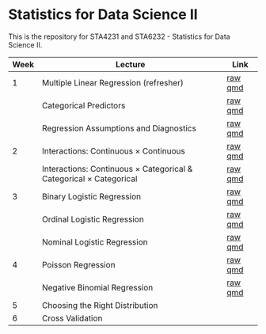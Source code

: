 # Statistics for Data Science II

This is the repository for STA4231 and STA6232 - Statistics for Data Science II.

| Week | Lecture | Link |
|------|---------------------------------------------------------|---|
| 1 | Multiple Linear Regression (refresher) | [raw qmd](https://github.com/samanthaseals/STA6232/blob/main/lectures/W1-L1-modeling-basics.qmd)
|   | Categorical Predictors | [raw qmd](https://github.com/samanthaseals/STA6232/blob/main/lectures/W1-L2-categorical-predictors.qmd)
|   | Regression Assumptions and Diagnostics | [raw qmd](https://github.com/samanthaseals/STA6232/blob/main/lectures/W1-L3-assumptions-and-diagnostics.qmd)
| 2 | Interactions: Continuous $\times$ Continuous | [raw qmd](https://github.com/samanthaseals/STA6232/blob/main/lectures/W2-L1-interactions-pt1.qmd)
|   | Interactions: Continuous $\times$ Categorical & Categorical $\times$ Categorical | [raw qmd](https://github.com/samanthaseals/STA6232/blob/main/lectures/W2-L2-interactions-pt2.qmd)
| 3 | Binary Logistic Regression | [raw qmd](https://github.com/samanthaseals/STA6232/blob/main/lectures/W3-L1-binary-logistic-regression.qmd)
|   | Ordinal Logistic Regression | [raw qmd](https://github.com/samanthaseals/STA6232/blob/main/lectures/W3-L2-ordinal-logistic-regression.qmd)
|   | Nominal Logistic Regression | [raw qmd](https://github.com/samanthaseals/STA6232/blob/main/lectures/W3-L3-nominal-logistic-regression.qmd)
| 4 | Poisson Regression | [raw qmd](https://github.com/samanthaseals/STA6232/blob/main/lectures/W4-L1-poisson-regression.qmd)
|   | Negative Binomial Regression | [raw qmd](https://github.com/samanthaseals/STA6232/blob/main/lectures/W4-L2-negative-binomial-regression.qmd)
| 5 | Choosing the Right Distribution |
| 6 | Cross Validation | 